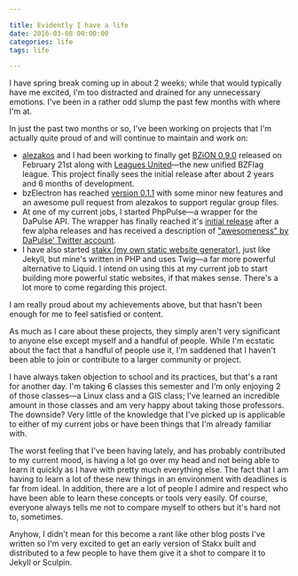 ```yaml
---

title: Evidently I have a life
date: 2016-03-08 00:00:00
categories: life
tags: life

---
```


I have spring break coming up in about 2 weeks; while that would typically have me excited, I'm too distracted and drained for any unnecessary emotions. I've been in a rather odd slump the past few months with where I'm at.

In just the past two months or so, I've been working on projects that I'm actually quite proud of and will continue to maintain and work on:

- [alezakos](https://github.com/kongr45gpen) and I had been working to finally get [BZiON 0.9.0](https://github.com/allejo/bzion/releases/tag/v0.9.0) released on February 21st along with [Leagues United](http://leaguesunited.org/news/316)—the new unified BZFlag league. This project finally sees the initial release after about 2 years and 6 months of development.
- bzElectron has reached [version 0.1.1](https://github.com/allejo/bzelectron/releases/tag/v0.1.1) with some minor new features and an awesome pull request from alezakos to support regular group files.
- At one of my current jobs, I started PhpPulse—a wrapper for the DaPulse API. The wrapper has finally reached it's [initial release](https://github.com/allejo/PhpPulse/releases/tag/0.1.0) after a few alpha releases and has received a description of ["awesomeness" by DaPulse' Twitter account](https://twitter.com/dapulseLabs/status/679654705841176576).
- I have also started [stakx (my own static website generator)](https://github.com/allejo/stakx), just like Jekyll, but mine's written in PHP and uses Twig—a far more powerful alternative to Liquid. I intend on using this at my current job to start building more powerful static websites, if that makes sense. There's a lot more to come regarding this project.

I am really proud about my achievements above, but that hasn't been enough for me to feel satisfied or content.

As much as I care about these projects, they simply aren't very significant to anyone else except myself and a handful of people. While I'm ecstatic about the fact that a handful of people use it, I'm saddened that I haven't been able to join or contribute to a larger community or project.

I have always taken objection to school and its practices, but that's a rant for another day. I'm taking 6 classes this semester and I'm only enjoying 2 of those classes—a Linux class and a GIS class; I've learned an incredible amount in those classes and am very happy about taking those professors. The downside? Very little of the knowledge that I've picked up is applicable to either of my current jobs or have been things that I'm already familiar with.

The worst feeling that I've been having lately, and has probably contributed to my current mood, is having a lot go over my head and not being able to learn it quickly as I have with pretty much everything else. The fact that I am having to learn a lot of these new things in an environment with deadlines is far from ideal. In addition, there are a lot of people I admire and respect who have been able to learn these concepts or tools very easily. Of course, everyone always tells me not to compare myself to others but it's hard not to, sometimes.

Anyhow, I didn't mean for this become a rant like other blog posts I've written so I'm very excited to get an early version of Stakx built and distributed to a few people to have them give it a shot to compare it to Jekyll or Sculpin.
